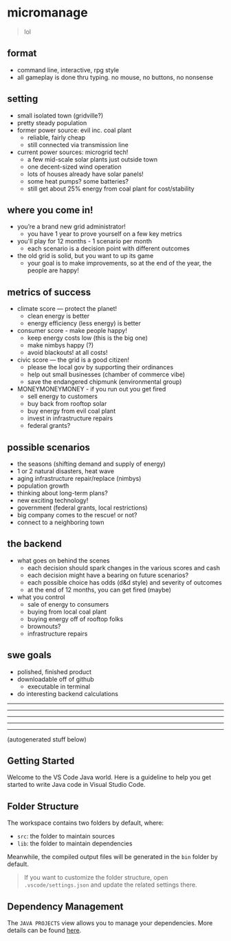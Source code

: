 # micromanage

> lol

## format

- command line, interactive, rpg style
- all gameplay is done thru typing. no mouse, no buttons, no nonsense

## setting

- small isolated town (gridville?)
- pretty steady population
- former power source: evil inc. coal plant
  - reliable, fairly cheap
  - still connected via transmission line
- current power sources: microgrid tech!
  - a few mid-scale solar plants just outside town
  - one decent-sized wind operation
  - lots of houses already have solar panels!
  - some heat pumps? some batteries?
  - still get about 25% energy from coal plant for cost/stability

## where you come in!

- you’re a brand new grid administrator!
  - you have 1 year to prove yourself on a few key metrics
- you'll play for 12 months - 1 scenario per month
  - each scenario is a decision point with different outcomes
- the old grid is solid, but you want to up its game
  - your goal is to make improvements, so at the end of the year, the people are happy!

## metrics of success

- climate score — protect the planet!
  - clean energy is better
  - energy efficiency (less energy) is better
- consumer score - make people happy!
  - keep energy costs low (this is the big one)
  - make nimbys happy (?)
  - avoid blackouts! at all costs!
- civic score — the grid is a good citizen!
  - please the local gov by supporting their ordinances
  - help out small businesses (chamber of commerce vibe)
  - save the endangered chipmunk (environmental group)
- MONEYMONEYMONEY - if you run out you get fired
  - sell energy to customers
  - buy back from rooftop solar
  - buy energy from evil coal plant
  - invest in infrastructure repairs
  - federal grants?

## possible scenarios

- the seasons (shifting demand and supply of energy)
- 1 or 2 natural disasters, heat wave
- aging infrastructure repair/replace (nimbys)
- population growth
- thinking about long-term plans?
- new exciting technology!
- government (federal grants, local restrictions)
- big company comes to the rescue! or not?
- connect to a neighboring town

## the backend

- what goes on behind the scenes
  - each decision should spark changes in the various scores and cash
  - each decision might have a bearing on future scenarios?
  - each possible choice has odds (d&d style) and severity of outcomes
  - at the end of 12 months, you can get fired (maybe)
- what you control
  - sale of energy to consumers
  - buying from local coal plant
  - buying energy off of rooftop folks
  - brownouts?
  - infrastructure repairs

## swe goals

- polished, finished product
- downloadable off of github
  - executable in terminal
- do interesting backend calculations

---

---

---

---

---

(autogenerated stuff below)

## Getting Started

Welcome to the VS Code Java world. Here is a guideline to help you get started to write Java code in Visual Studio Code.

## Folder Structure

The workspace contains two folders by default, where:

- `src`: the folder to maintain sources
- `lib`: the folder to maintain dependencies

Meanwhile, the compiled output files will be generated in the `bin` folder by default.

> If you want to customize the folder structure, open `.vscode/settings.json` and update the related settings there.

## Dependency Management

The `JAVA PROJECTS` view allows you to manage your dependencies. More details can be found [here](https://github.com/microsoft/vscode-java-dependency#manage-dependencies).
